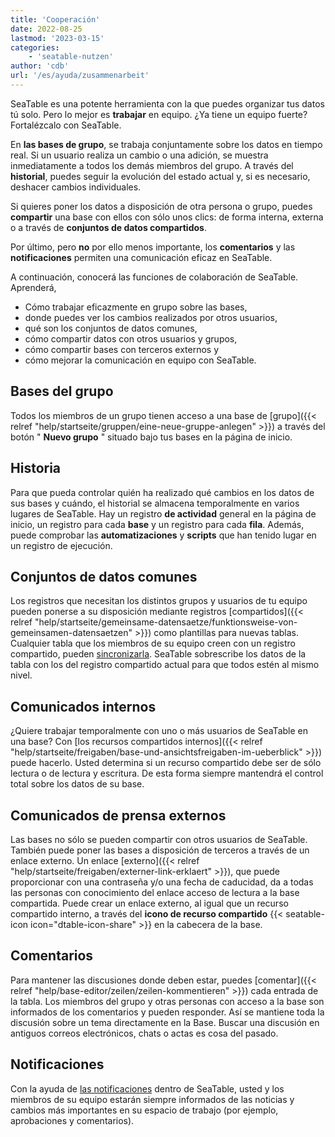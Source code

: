 ```yaml
---
title: 'Cooperación'
date: 2022-08-25
lastmod: '2023-03-15'
categories:
    - 'seatable-nutzen'
author: 'cdb'
url: '/es/ayuda/zusammenarbeit'
---
```


SeaTable es una potente herramienta con la que puedes organizar tus datos tú solo. Pero lo mejor es **trabajar** en equipo. ¿Ya tiene un equipo fuerte? Fortalézcalo con SeaTable.

En **las bases de grupo**, se trabaja conjuntamente sobre los datos en tiempo real. Si un usuario realiza un cambio o una adición, se muestra inmediatamente a todos los demás miembros del grupo. A través del **historial**, puedes seguir la evolución del estado actual y, si es necesario, deshacer cambios individuales.

Si quieres poner los datos a disposición de otra persona o grupo, puedes **compartir** una base con ellos con sólo unos clics: de forma interna, externa o a través de **conjuntos de datos compartidos**.

Por último, pero **no** por ello menos importante, los **comentarios** y las **notificaciones** permiten una comunicación eficaz en SeaTable.

A continuación, conocerá las funciones de colaboración de SeaTable. Aprenderá,

- Cómo trabajar eficazmente en grupo sobre las bases,
- donde puedes ver los cambios realizados por otros usuarios,
- qué son los conjuntos de datos comunes,
- cómo compartir datos con otros usuarios y grupos,
- cómo compartir bases con terceros externos y
- cómo mejorar la comunicación en equipo con SeaTable.

## Bases del grupo

Todos los miembros de un grupo tienen acceso a una base de [grupo]({{< relref "help/startseite/gruppen/eine-neue-gruppe-anlegen" >}}) a través del botón " **Nuevo grupo** " situado bajo tus bases en la página de inicio.

## Historia

Para que pueda controlar quién ha realizado qué cambios en los datos de sus bases y cuándo, el historial se almacena temporalmente en varios lugares de SeaTable. Hay un registro **de actividad** general en la página de inicio, un registro para cada **base** y un registro para cada **fila**. Además, puede comprobar las **automatizaciones** y **scripts** que han tenido lugar en un registro de ejecución.

## Conjuntos de datos comunes

Los registros que necesitan los distintos grupos y usuarios de tu equipo pueden ponerse a su disposición mediante registros [compartidos]({{< relref "help/startseite/gemeinsame-datensaetze/funktionsweise-von-gemeinsamen-datensaetzen" >}}) como plantillas para nuevas tablas. Cualquier tabla que los miembros de su equipo creen con un registro compartido, pueden [sincronizarla](https://seatable.io/es/docs/gemeinsame-datensaetze/synchronisation-eines-gemeinsamen-datensatzes/). SeaTable sobrescribe los datos de la tabla con los del registro compartido actual para que todos estén al mismo nivel.

## Comunicados internos

¿Quiere trabajar temporalmente con uno o más usuarios de SeaTable en una base? Con [los recursos compartidos internos]({{< relref "help/startseite/freigaben/base-und-ansichtsfreigaben-im-ueberblick" >}}) puede hacerlo. Usted determina si un recurso compartido debe ser de sólo lectura o de lectura y escritura. De esta forma siempre mantendrá el control total sobre los datos de su base.

## Comunicados de prensa externos

Las bases no sólo se pueden compartir con otros usuarios de SeaTable. También puede poner las bases a disposición de terceros a través de un enlace externo. Un enlace [externo]({{< relref "help/startseite/freigaben/externer-link-erklaert" >}}), que puede proporcionar con una contraseña y/o una fecha de caducidad, da a todas las personas con conocimiento del enlace acceso de lectura a la base compartida. Puede crear un enlace externo, al igual que un recurso compartido interno, a través del **icono de recurso compartido** {{< seatable-icon icon="dtable-icon-share" >}} en la cabecera de la base.

## Comentarios

Para mantener las discusiones donde deben estar, puedes [comentar]({{< relref "help/base-editor/zeilen/zeilen-kommentieren" >}}) cada entrada de la tabla. Los miembros del grupo y otras personas con acceso a la base son informados de los comentarios y pueden responder. Así se mantiene toda la discusión sobre un tema directamente en la Base. Buscar una discusión en antiguos correos electrónicos, chats o actas es cosa del pasado.

## Notificaciones

Con la ayuda de [las notificaciones](https://seatable.io/es/docs/benachrichtigungen/sinn-und-zweck-von-benachrichtigungen-in-seatable/) dentro de SeaTable, usted y los miembros de su equipo estarán siempre informados de las noticias y cambios más importantes en su espacio de trabajo (por ejemplo, aprobaciones y comentarios).

